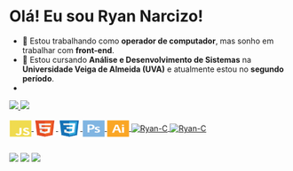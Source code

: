 <h1>Olá!  Eu sou <b>Ryan Narcizo!</b></h1>

- 🔭 Estou trabalhando como <b>operador de computador</b>, mas sonho em trabalhar com <b>front-end</b>.
- 🌱 Estou cursando <b>Análise e Desenvolvimento de Sistemas</b> na <b>Universidade Veiga de Almeida (UVA)</b> e atualmente estou no <b>segundo período</b>.
- 
 <div>
  <a href="https://github.com/RyanNarcizo">
  <img height="150em" src="https://github-readme-stats.vercel.app/api?username=RyanNarcizo&show_icons=true&theme=gotham&include_all_commits=true&count_private=true"/>  
  <img height="120em" src="https://github-readme-stats.vercel.app/api/top-langs/?username=RyanNarcizo&layout=compact&langs_count=7&theme=gotham"/>
</div>

  <div style="display: inline_block"><br>
  <img align="center" alt="Ryan-Js" height="30" width="40" src="https://raw.githubusercontent.com/devicons/devicon/master/icons/javascript/javascript-plain.svg">
  <img align="center" alt="Ryan-HTML" height="30" width="40" src="https://raw.githubusercontent.com/devicons/devicon/master/icons/html5/html5-original.svg">
  <img align="center" alt="Ryan-CSS" height="30" width="40" src="https://raw.githubusercontent.com/devicons/devicon/master/icons/css3/css3-original.svg">
  <img align="center" alt="Ryan-C" height="30" width="40" src="https://raw.githubusercontent.com/devicons/devicon/00f02ef57fb7601fd1ddcc2fe6fe670fef3ae3e4/icons/photoshop/photoshop-plain.svg">
  <img align="center" alt="Ryan-C" height="30" width="40" src="https://raw.githubusercontent.com/devicons/devicon/00f02ef57fb7601fd1ddcc2fe6fe670fef3ae3e4/icons/illustrator/illustrator-plain.svg">
  <img align="center" alt="Ryan-C" height="30" width="40" src="https://user-images.githubusercontent.com/86173894/129485210-7dd1c4cc-9b46-42bf-ac2b-d4205cc21c4b.png">
  <img align="center" alt="Ryan-C" height="30" width="40" src="https://user-images.githubusercontent.com/86173894/129485239-2afea940-ca42-43e5-8719-507bd8fe5dcc.png">
   
</div>
  
##
  
<div> 
  <a href="https://www.instagram.com/ryan.narcizo/" target="_blank"><img src="https://img.shields.io/badge/-Instagram-%23E4405F?style=for-the-badge&logo=instagram&logoColor=white" target="_blank"></a>
  <a href = "mailto:narcizo.h2@gmail.com"><img src="https://img.shields.io/badge/-Gmail-%23333?style=for-the-badge&logo=gmail&logoColor=white" target="_blank"></a>
  <a href="https://www.linkedin.com/in/ryan-narcizo-14896460/" target="_blank"><img src="https://img.shields.io/badge/-LinkedIn-%230077B5?style=for-the-badge&logo=linkedin&logoColor=white" target="_blank"></a> 
 
</div>
